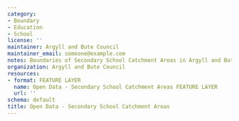 ```yaml
---
category:
- Boundary
- Education
- School
license: ''
maintainer: Argyll and Bute Council
maintainer_email: someone@example.com
notes: Boundaries of Secondary School Catchment Areas in Argyll and Bute
organization: Argyll and Bute Council
resources:
- format: FEATURE LAYER
  name: Open Data - Secondary School Catchment Areas FEATURE LAYER
  url: ''
schema: default
title: Open Data - Secondary School Catchment Areas
---
```

